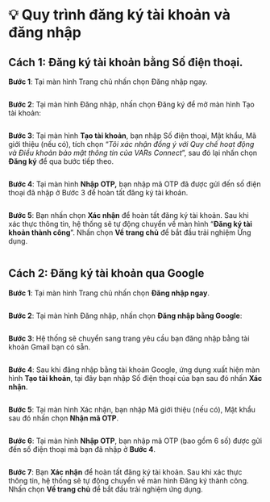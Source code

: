 # 💡 Quy trình đăng ký tài khoản và đăng nhập

## Cách 1: Đăng ký tài khoản bằng Số điện thoại.

**Bước 1**: Tại màn hình Trang chủ nhấn chọn Đăng nhập ngay.&#x20;

<figure><img src="../../.gitbook/assets/image (1091).png" alt=""><figcaption></figcaption></figure>

**Bước 2**: Tại màn hình Đăng nhập, nhấn chọn Đăng ký để mở màn hình Tạo tài khoản:

<figure><img src="../../.gitbook/assets/image (1092).png" alt=""><figcaption></figcaption></figure>

**Bước 3**: Tại màn hình **Tạo tài khoản**, bạn nhập Số điện thoại, Mật khẩu, Mã giới thiệu (nếu có), tích chọn “_Tôi xác nhận đồng ý với Quy chế hoạt động và Điều khoản bảo mật thông tin của VARs Connect_”, sau đó lại nhấn chọn **Đăng ký** để qua bước tiếp theo.

<figure><img src="../../.gitbook/assets/image (1115).png" alt=""><figcaption></figcaption></figure>

**Bước 4**: Tại màn hình **Nhập OTP,** bạn nhập mã OTP đã được gửi đến số điện thoại đã nhập ở Bước 3 để hoàn tất đăng ký tài khoản.

<figure><img src="../../.gitbook/assets/image (1094).png" alt=""><figcaption></figcaption></figure>

**Bước 5**: Bạn nhấn chọn **Xác nhận** để hoàn tất đăng ký tài khoản. Sau khi xác thực thông tin, hệ thống sẽ tự động chuyển về màn hình “**Đăng ký tài khoản thành công**”. Nhấn chọn **Về trang chủ** để bắt đầu trải nghiệm Ứng dụng.

<figure><img src="../../.gitbook/assets/image (1095).png" alt=""><figcaption></figcaption></figure>

## Cách 2: Đăng ký tài khoản qua Google

**Bước 1**: Tại màn hình Trang chủ nhấn chọn **Đăng nhập ngay**.&#x20;

<figure><img src="../../.gitbook/assets/image (1097).png" alt=""><figcaption></figcaption></figure>

**Bước 2**: Tại màn hình Đăng nhập, nhấn chọn **Đăng nhập bằng Google**:

<figure><img src="../../.gitbook/assets/image (1099).png" alt=""><figcaption></figcaption></figure>

**Bước 3**: Hệ thống sẽ chuyển sang trang yêu cầu bạn đăng nhập bằng tài khoản Gmail bạn có sẵn.

<figure><img src="../../.gitbook/assets/image (1100).png" alt=""><figcaption></figcaption></figure>

**Bước 4**: Sau khi đăng nhập bằng tài khoản Google, ứng dụng xuất hiện màn hình **Tạo tài khoản**, tại đây bạn nhập Số điện thoại của bạn sau đó nhấn **Xác nhận**.

<figure><img src="../../.gitbook/assets/image (1102).png" alt=""><figcaption></figcaption></figure>

**Bước 5**: Tại màn hình Xác nhận, bạn nhập Mã giới thiệu (nếu có), Mật khẩu sau đó nhấn chọn **Nhận mã OTP**.

<figure><img src="../../.gitbook/assets/image (1103).png" alt=""><figcaption></figcaption></figure>

**Bước 6**: Tại màn hình **Nhập OTP**, bạn nhập mã OTP (bao gồm 6 số) được gửi đến số điện thoại mà bạn đã nhập ở **Bước 4**.

<figure><img src="../../.gitbook/assets/image (1104).png" alt=""><figcaption></figcaption></figure>

**Bước 7**: Bạn **Xác nhận** để hoàn tất đăng ký tài khoản. Sau khi xác thực thông tin, hệ thống sẽ tự động chuyển về màn hình Đăng ký thành công. Nhấn chọn **Về trang chủ** để bắt đầu trải nghiệm ứng dụng.

<figure><img src="../../.gitbook/assets/image (1105).png" alt=""><figcaption></figcaption></figure>
